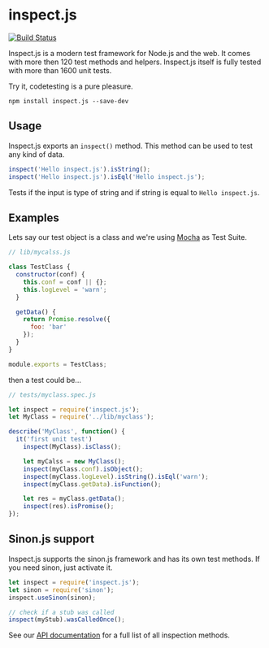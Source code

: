 inspect.js
==========

[![Build Status](https://travis-ci.org/Andifeind/inspect.js.svg?branch=develop)](https://travis-ci.org/Andifeind/inspect.js)

Inspect.js is a modern test framework for Node.js and the web.
It comes with more then 120 test methods and helpers.
Inspect.js itself is fully tested with more than 1600 unit tests.  

Try it, codetesting is a pure pleasure.


```shell
npm install inspect.js --save-dev
```

Usage
-----

Inspect.js exports an `inspect()` method. This method can be used to test any kind of data.

```js
inspect('Hello inspect.js').isString();
inspect('Hello inspect.js').isEql('Hello inspect.js');
```

Tests if the input is type of string and if string is equal to `Hello inspect.js`.

Examples
--------

Lets say our test object is a class and we're using [Mocha](https://mochajs.org/) as Test Suite.

```js
// lib/mycalss.js

class TestClass {
  constructor(conf) {
    this.conf = conf || {};
    this.logLevel = 'warn';
  }

  getData() {
    return Promise.resolve({
      foo: 'bar'
    });
  }
}

module.exports = TestClass;
```

then a test could be...

```js
// tests/myclass.spec.js

let inspect = require('inspect.js');
let MyClass = require('../lib/myclass');

describe('MyClass', function() {
  it('first unit test')
    inspect(MyClass).isClass();

    let myCalss = new MyClass();
    inspect(myClass.conf).isObject();
    inspect(myClass.logLevel).isString().isEql('warn');
    inspect(myClass.getData).isFunction();

    let res = myClass.getData();
    inspect(res).isPromise();
});
```

Sinon.js support
----------------

Inspect.js supports the sinon.js framework and has its own test methods.
If you need sinon, just activate it.

```js
let inspect = require('inspect.js');
let sinon = require('sinon');
inspect.useSinon(sinon);

// check if a stub was called
inspect(myStub).wasCalledOnce();
```

See our [API documentation](https://inspectjs.com/docs.html) for a full list of all inspection methods.
